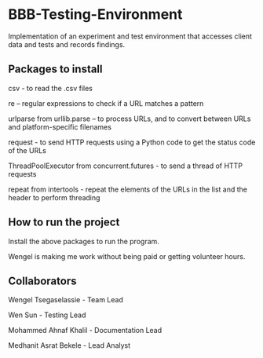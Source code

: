 # BBB-Testing-Environment
Implementation of an experiment and test environment that accesses client data and tests and records findings. 
## Packages to install 
csv - to read the .csv files  

re – regular expressions to check if a URL matches a pattern 

urlparse from urllib.parse – to process URLs, and to convert between URLs and platform-specific filenames

request - to send HTTP requests using a Python code to get the status code of the URLs

ThreadPoolExecutor from concurrent.futures - to send a thread of HTTP requests 

repeat from intertools - repeat the elements of the URLs in the list and the header to perform threading 
## How to run the project
Install the above packages to run the program.

Wengel is making me work without being paid or getting volunteer hours.
 
## Collaborators
Wengel Tsegaselassie - Team Lead 

Wen Sun - Testing Lead

Mohammed Ahnaf Khalil - Documentation Lead

Medhanit Asrat Bekele - Lead Analyst 
